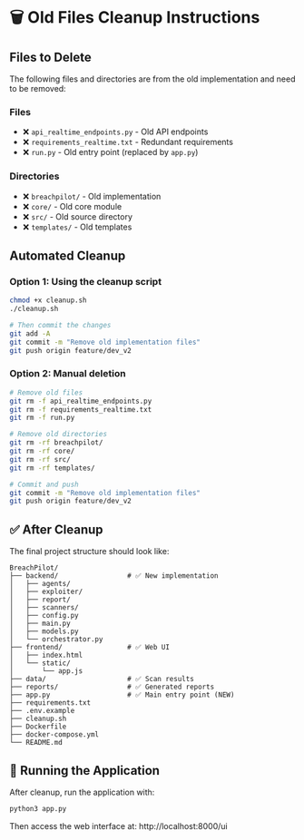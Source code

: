 # 🗑️ Old Files Cleanup Instructions

## Files to Delete

The following files and directories are from the old implementation and need to be removed:

### Files
- ❌ `api_realtime_endpoints.py` - Old API endpoints
- ❌ `requirements_realtime.txt` - Redundant requirements  
- ❌ `run.py` - Old entry point (replaced by `app.py`)

### Directories
- ❌ `breachpilot/` - Old implementation
- ❌ `core/` - Old core module
- ❌ `src/` - Old source directory
- ❌ `templates/` - Old templates

## Automated Cleanup

### Option 1: Using the cleanup script

```bash
chmod +x cleanup.sh
./cleanup.sh

# Then commit the changes
git add -A
git commit -m "Remove old implementation files"
git push origin feature/dev_v2
```

### Option 2: Manual deletion

```bash
# Remove old files
git rm -f api_realtime_endpoints.py
git rm -f requirements_realtime.txt
git rm -f run.py

# Remove old directories
git rm -rf breachpilot/
git rm -rf core/
git rm -rf src/
git rm -rf templates/

# Commit and push
git commit -m "Remove old implementation files"
git push origin feature/dev_v2
```

## ✅ After Cleanup

The final project structure should look like:

```
BreachPilot/
├── backend/                 # ✅ New implementation
│   ├── agents/
│   ├── exploiter/
│   ├── report/
│   ├── scanners/
│   ├── config.py
│   ├── main.py
│   ├── models.py
│   └── orchestrator.py
├── frontend/                # ✅ Web UI
│   ├── index.html
│   └── static/
│       └── app.js
├── data/                    # ✅ Scan results
├── reports/                 # ✅ Generated reports
├── app.py                   # ✅ Main entry point (NEW)
├── requirements.txt
├── .env.example
├── cleanup.sh
├── Dockerfile
├── docker-compose.yml
└── README.md
```

## 🚀 Running the Application

After cleanup, run the application with:

```bash
python3 app.py
```

Then access the web interface at: http://localhost:8000/ui
